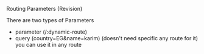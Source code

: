 Routing Parameters (Revision)

There are two types of Parameters
- parameter (/:dynamic-route)
- query (country=EG&name=karim)
  (doesn't need specific any route for it)
  you can use it in any route
